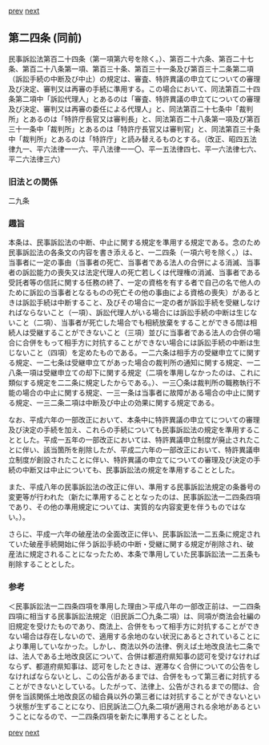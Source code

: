 [prev](/specific/markdowns/特許法/027_Mp-Ch_1-At_23.md)
[next](/specific/markdowns/特許法/029_Mp-Ch_1-At_25.md)
## 第二四条 (同前)
民事訴訟法第百二十四条（第一項第六号を除く。）、第百二十六条、第百二十七条、第百二十八条第一項、第百三十条、第百三十一条及び第百三十二条第二項（訴訟手続の中断及び中止）の規定は、審査、特許異議の申立てについての審理及び決定、審判又は再審の手続に準用する。この場合において、同法第百二十四条第二項中「訴訟代理人」とあるのは「審査、特許異議の申立てについての審理及び決定、審判又は再審の委任による代理人」と、同法第百二十七条中「裁判所」とあるのは「特許庁長官又は審判長」と、同法第百二十八条第一項及び第百三十一条中「裁判所」とあるのは「特許庁長官又は審判官」と、同法第百三十条中「裁判所」とあるのは「特許庁」と読み替えるものとする。（改正、昭四五法律九一、平六法律一一六、平八法律一一〇、平一五法律四七、平一六法律七六、平二六法律三六）


### 旧法との関係
二九条

### 趣旨
本条は、民事訴訟法の中断、中止に関する規定を準用する規定である。念のため民事訴訟法の各条文の内容を書き添えると、一二四条（一項六号を除く。）は、当事者に一定の事由（当事者の死亡、当事者である法人の合併による消滅、当事者の訴訟能力の喪失又は法定代理人の死亡若しくは代理権の消滅、当事者である受託者等の信託に関する任務の終了、一定の資格を有する者で自己の名で他人のために訴訟の当事者となるものの死亡その他の事由による資格の喪失）があるときは訴訟手続は中断すること、及びその場合に一定の者が訴訟手続を受継しなければならないこと（一項）、訴訟代理人がいる場合には訴訟手続の中断は生じないこと（二項）、当事者が死亡した場合でも相続放棄をすることができる間は相続人は受継することができないこと（三項）並びに当事者である法人の合併の場合に合併をもって相手方に対抗することができない場合には訴訟手続の中断は生じないこと（四項）を定めたものである。一二六条は相手方の受継申立てに関する規定、一二七条は受継申立てがあった場合の裁判所の通知に関する規定、一二八条一項は受継申立ての却下に関する規定（二項を準用しなかったのは、これに類似する規定を二二条に規定したからである。）、一三〇条は裁判所の職務執行不能の場合の中止に関する規定、一三一条は当事者に故障がある場合の中止に関する規定、一三二条二項は中断及び中止の効果に関する規定である。

なお、平成六年の一部改正において、本条中に特許異議の申立てについての審理及び決定の手続を加え、これらの手続についても民事訴訟法の規定を準用することとした。平成一五年の一部改正においては、特許異議申立制度が廃止されたことに伴い、該当箇所を削除したが、平成二六年の一部改正において、特許異議申立制度が創設されたことに伴い、特許異議の申立てについての審理及び決定の手続の中断又は中止についても、民事訴訟法の規定を準用することとした。

また、平成八年の民事訴訟法の改正に伴い、準用する民事訴訟法規定の条番号の変更等が行われた（新たに準用することとなったのは、民事訴訟法一二四条四項であり、その他の準用規定については、実質的な内容変更を伴うものではない。）。

さらに、平成一六年の破産法の全面改正に伴い、民事訴訟法一二五条に規定されていた破産手続開始に伴う訴訟手続の中断・受継に関する規定が削除され、破産法に規定されることになったため、本条で準用していた民事訴訟法一二五条も削除することとした。


### 参考
＜民事訴訟法一二四条四項を準用した理由＞平成八年の一部改正前は、一二四条四項に相当する民事訴訟法規定（旧民訴二〇九条二項）は、同項が商法会社編の旧規定を受けたものであり、商法上、合併をもって相手方に対抗することができない場合は存在しないので、適用する余地のない状況にあるとされていることにより準用していなかった。しかし、商法以外の法律、例えば土地改良法七二条では、法人である土地改良区について、合併は都道府県知事の認可を受けなければならず、都道府県知事は、認可をしたときは、遅滞なく合併についての公告をしなければならないとし、この公告があるまでは、合併をもって第三者に対抗することができないとしている。したがって、法律上、公告がされるまでの間は、合併を当該関係土地改良区の組合員以外の第三者には対抗することができないという状態が生ずることになり、旧民訴法二〇九条二項が適用される余地があるということになるので、一二四条四項を新たに準用することとした。


[prev](/specific/markdowns/特許法/027_Mp-Ch_1-At_23.md)
[next](/specific/markdowns/特許法/029_Mp-Ch_1-At_25.md)